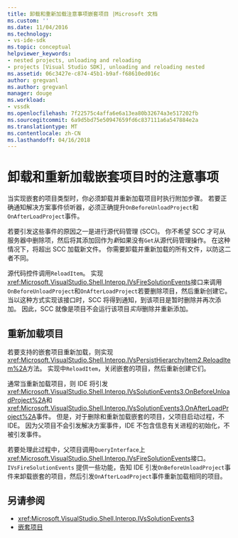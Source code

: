 ```yaml
---
title: 卸载和重新加载注意事项嵌套项目 |Microsoft 文档
ms.custom: ''
ms.date: 11/04/2016
ms.technology:
- vs-ide-sdk
ms.topic: conceptual
helpviewer_keywords:
- nested projects, unloading and reloading
- projects [Visual Studio SDK], unloading and reloading nested
ms.assetid: 06c3427e-c874-45b1-b9af-f68610ed016c
author: gregvanl
ms.author: gregvanl
manager: douge
ms.workload:
- vssdk
ms.openlocfilehash: 7f22575c4affa6e6a13ea80b32674a3e517202fb
ms.sourcegitcommit: 6a9d5bd75e50947659fd6c837111a6a547884e2a
ms.translationtype: MT
ms.contentlocale: zh-CN
ms.lasthandoff: 04/16/2018
---
```

# <a name="considerations-for-unloading-and-reloading-nested-projects"></a>卸载和重新加载嵌套项目时的注意事项

当实现嵌套的项目类型时，你必须卸载并重新加载项目时执行附加步骤。 若要正确通知解决方案事件侦听器，必须正确提升`OnBeforeUnloadProject`和`OnAfterLoadProject`事件。

若要引发这些事件的原因之一是进行源代码管理 (SCC)。 你不希望 SCC 才可从服务器中删除项，然后将其添加回作为*新*如果没有`Get`从源代码管理操作。 在这种情况下，将超出 SCC 加载新文件。 你需要卸载并重新加载的所有文件，以防这二者不同。

源代码控件调用`ReloadItem`。 实现<xref:Microsoft.VisualStudio.Shell.Interop.IVsFireSolutionEvents>接口来调用`OnBeforeUnloadProject`和`OnAfterLoadProject`若要删除项目，然后重新创建它。 当以这种方式实现该接口时，SCC 将得到通知，到该项目是暂时删除并再次添加。 因此，SCC 就像是项目不会运行该项目*实际*删除并重新添加。

## <a name="reloading-projects"></a>重新加载项目

若要支持的嵌套项目重新加载，则实现<xref:Microsoft.VisualStudio.Shell.Interop.IVsPersistHierarchyItem2.ReloadItem%2A>方法。 实现中`ReloadItem`，关闭嵌套的项目，然后重新创建它们。

通常当重新加载项目，则 IDE 将引发<xref:Microsoft.VisualStudio.Shell.Interop.IVsSolutionEvents3.OnBeforeUnloadProject%2A>和<xref:Microsoft.VisualStudio.Shell.Interop.IVsSolutionEvents3.OnAfterLoadProject%2A>事件。 但是，对于删除和重新加载嵌套的项目，父项目启动过程，不 IDE。 因为父项目不会引发解决方案事件，IDE 不包含信息有关进程的初始化，不被引发事件。

若要处理此过程中，父项目调用`QueryInterface`上<xref:Microsoft.VisualStudio.Shell.Interop.IVsFireSolutionEvents>接口。 `IVsFireSolutionEvents` 提供一些功能，告知 IDE 引发`OnBeforeUnloadProject`事件来卸载嵌套的项目，然后引发`OnAfterLoadProject`事件重新加载相同的项目。

## <a name="see-also"></a>另请参阅

- <xref:Microsoft.VisualStudio.Shell.Interop.IVsSolutionEvents3>
- [嵌套项目](../../extensibility/internals/nesting-projects.md)